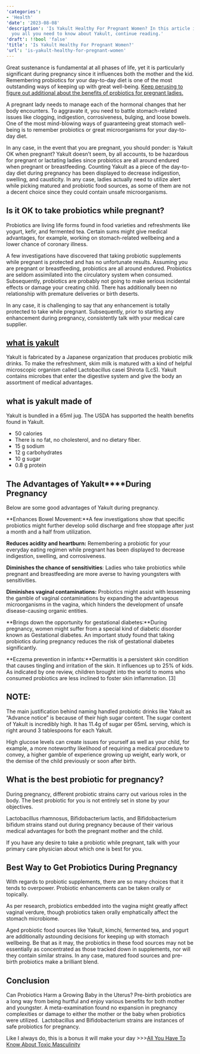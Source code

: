 ```yaml
---
'categories':
- 'Health'
'date': '2023-08-08'
'description': 'Is Yakult Healthy For Pregnant Women? In this article i will tell
  you all you need to know about Yakult, continue reading.'
'draft': !!bool 'false'
'title': 'Is Yakult Healthy For Pregnant Women?'
'url': 'is-yakult-healthy-for-pregnant-women'
---
```

 


Great sustenance is fundamental at all phases of life, yet it is particularly significant during pregnancy since it influences both the mother and the kid. Remembering probiotics for your day-to-day diet is one of the most outstanding ways of keeping up with great well-being. [Keep perusing to figure out additional about the benefits of probiotics for pregnant ladies.](https://vitalmayfair.com/effects-of-excessive-sperm-release/)


A pregnant lady needs to manage each of the hormonal changes that her body encounters. To aggravate it, you need to battle stomach-related issues like clogging, indigestion, corrosiveness, bulging, and loose bowels. One of the most mind-blowing ways of guaranteeing great stomach well-being is to remember probiotics or great microorganisms for your day-to-day diet.


In any case, in the event that you are pregnant, you should ponder: is Yakult OK when pregnant? Yakult doesn’t seem, by all accounts, to be hazardous for pregnant or lactating ladies since probiotics are all around endured when pregnant or breastfeeding. Counting Yakult as a piece of the day-to-day diet during pregnancy has been displayed to decrease indigestion, swelling, and causticity. In any case, ladies actually need to utilize alert while picking matured and probiotic food sources, as some of them are not a decent choice since they could contain unsafe microorganisms.


**Is it OK to take probiotics while pregnant?**
-----------------------------------------------


Probiotics are living life forms found in food varieties and refreshments like yogurt, kefir, and fermented tea. Certain sums might give medical advantages, for example, working on stomach-related wellbeing and a lower chance of coronary illness.


A few investigations have discovered that taking probiotic supplements while pregnant is protected and has no unfortunate results. Assuming you are pregnant or breastfeeding, probiotics are all around endured. Probiotics are seldom assimilated into the circulatory system when consumed. Subsequently, probiotics are probably not going to make serious incidental effects or damage your creating child. There has additionally been no relationship with premature deliveries or birth deserts.


In any case, it is challenging to say that any enhancement is totally protected to take while pregnant. Subsequently, prior to starting any enhancement during pregnancy, consistently talk with your medical care supplier.


[what is yakult](https://vitalmayfair.com/does-ibuprofen-make-you-last-longer-in-bed/)
--------------------------------------------------------------------------------------


Yakult is fabricated by a Japanese organization that produces probiotic milk drinks. To make the refreshment, skim milk is matured with a kind of helpful microscopic organism called Lactobacillus casei Shirota (LcS). Yakult contains microbes that enter the digestive system and give the body an assortment of medical advantages.


what is yakult made of
----------------------


Yakult is bundled in a 65ml jug. The USDA has supported the health benefits found in Yakult.


* 50 calories
* There is no fat, no cholesterol, and no dietary fiber.
* 15 g sodium
* 12 g carbohydrates
* 10 g sugar
* 0.8 g protein


**The Advantages of Yakult****During Pregnancy**
------------------------------------------------


Below are some good advantages of Yakult during pregnancy.


**Enhances Bowel Movement:**A few investigations show that specific probiotics might further develop solid discharge and free stoppage after just a month and a half from utilization.


**Reduces acidity and heartburn:** Remembering a probiotic for your everyday eating regimen while pregnant has been displayed to decrease indigestion, swelling, and corrosiveness.


**Diminishes the chance of sensitivities**: Ladies who take probiotics while pregnant and breastfeeding are more averse to having youngsters with sensitivities.


**Diminishes vaginal contaminations:** Probiotics might assist with lessening the gamble of vaginal contaminations by expanding the advantageous microorganisms in the vagina, which hinders the development of unsafe disease-causing organic entities.


**Brings down the opportunity for gestational diabetes:**During pregnancy, women might suffer from a special kind of diabetic disorder known as Gestational diabetes. An important study found that taking probiotics during pregnancy reduces the risk of gestational diabetes significantly.


**Eczema prevention in infants:**Dermatitis is a persistent skin condition that causes tingling and irritation of the skin. It influences up to 25% of kids. As indicated by one review, children brought into the world to moms who consumed probiotics are less inclined to foster skin inflammation. [3]


NOTE:
-----


The main justification behind naming handled probiotic drinks like Yakult as “Advance notice” is because of their high sugar content. The sugar content of Yakult is incredibly high. It has 11.4g of sugar per 65mL serving, which is right around 3 tablespoons for each Yakult.


High glucose levels can create issues for yourself as well as your child, for example, a more noteworthy likelihood of requiring a medical procedure to convey, a higher gamble of experience growing up weight, early work, or the demise of the child previously or soon after birth.


**What is the best probiotic for pregnancy?**
---------------------------------------------


During pregnancy, different probiotic strains carry out various roles in the body. The best probiotic for you is not entirely set in stone by your objectives.


Lactobacillus rhamnosus, Bifidobacterium lactis, and Bifidobacterium bifidum strains stand out during pregnancy because of their various medical advantages for both the pregnant mother and the child.


If you have any desire to take a probiotic while pregnant, talk with your primary care physician about which one is best for you.


**Best Way to Get Probiotics During Pregnancy**
-----------------------------------------------


With regards to probiotic supplements, there are so many choices that it tends to overpower. Probiotic enhancements can be taken orally or topically.


As per research, probiotics embedded into the vagina might greatly affect vaginal verdure, though probiotics taken orally emphatically affect the stomach microbiome.


Aged probiotic food sources like Yakult, kimchi, fermented tea, and yogurt are additionally astounding decisions for keeping up with stomach wellbeing. Be that as it may, the probiotics in these food sources may not be essentially as concentrated as those tracked down in supplements, nor will they contain similar strains. In any case, matured food sources and pre-birth probiotics make a brilliant blend.


**Conclusion**
--------------


Can Probiotics Harm a Growing Baby in the Uterus? Pre-birth probiotics are a long way from being hurtful and enjoy various benefits for both mother and youngster. A meta-examination found no expansion in pregnancy complexities or damage to either the mother or the baby when probiotics were utilized.  Lactobacillus and Bifidobacterium strains are instances of safe probiotics for pregnancy.


Like I always do, this is a bonus it will make your day >>>[All You Have To Know About Toxic Masculinity](https://vitalmayfair.com/all-you-have-to-know-about-toxic-masculinity/)


 


